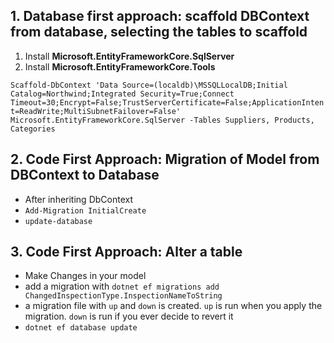 ## 1. Database first approach: scaffold DBContext from database, selecting the tables to scaffold

1. Install **Microsoft.EntityFrameworkCore.SqlServer**
2. Install **Microsoft.EntityFrameworkCore.Tools**

`Scaffold-DbContext 'Data Source=(localdb)\MSSQLLocalDB;Initial Catalog=Northwind;Integrated Security=True;Connect Timeout=30;Encrypt=False;TrustServerCertificate=False;ApplicationIntent=ReadWrite;MultiSubnetFailover=False' Microsoft.EntityFrameworkCore.SqlServer -Tables Suppliers, Products, Categories`

## 2. Code First Approach: Migration of Model from DBContext to Database

- After inheriting DbContext
- `Add-Migration InitialCreate`
- `update-database`

## 3. Code First Approach: Alter a table

- Make Changes in your model
- add a migration with `dotnet ef migrations add ChangedInspectionType.InspectionNameToString`
- a migration file with `up` and `down` is created. `up` is run when you apply the migration. `down` is run if you ever decide to revert it
- `dotnet ef database update`

